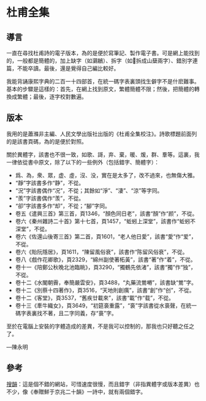 # 杜甫全集

<h2>導言</h2>

一直在尋找杜甫詩的電子版本，為的是便於寫筆記、製作電子書。可是網上能找到的，一般都是簡體的，加上缺字（如鸂鶒）、拆字（如𡿗拆成山蘖兩字）、錯別字連篇，不能卒讀。最後，還是覺得自己編比較好。

我能背誦康熙字典的二百一十四部首，在統一碼字表裏頭找生僻字不是什麽難事。基本的步驟是這樣的：首先，在網上找到原文，繁體簡體不限；然後，把簡體的轉換成繁體；最後，逐字校對數遍。

<h2>版本</h2>

我用的是蕭滌非主編、人民文學出版社出版的《杜甫全集校注》。詩歌標題前面列的是該書頁碼，為的是便於對照。

關於異體字，該書也不很一致，如歌、謌，弃、棄，暖、煖，群、羣等。這裏，我一律依從書中原文，除了以下的一些例外（包括錯字、簡體字）：

- 爲、為，衆、眾，虚、虛，沒、没，實在是太多了，改不過來，也無傷大雅。
- “靜”字該書多作“静”，不從。
- “況”字該書偶作“况”，不從；其餘如“淨”、“淒”、“涼”等字同。
- “羨”字該書偶作“羡”，不從。
- “卻”字該書多作“却”，不從；“腳”字同。
- 卷五《遣興三首》第三首，頁1346，“顏色同日老”，該書“顏”作“颜”，不從。
- 卷六《秦州雜詩二十首》第十七首，頁1457，“蚯蚓上深堂”，該書作“蚯蚓不深堂”，不從。
- 卷六《佐還山後寄三首》第二首，頁1601，“老人他日愛”，該書“愛”作“爱”，不從。
- 卷六《貽阮隱居》，頁1611，“陳留風俗衰”，該書作“陈留风俗衰”，不從。
- 卷八《戲作花卿歌》，頁2329，“綿州副使著柘黃”，該書“著”作“着”，不從。
- 卷十一《陪鄭公秋晚北池臨眺》，頁3290，“獨鶴先依渚”，該書“獨”作“独”，不從。
- 卷十二《水閣朝霽，奉簡嚴雲安》，頁3488，“丸藥流鶯囀”，該書缺“鶯”字。
- 卷十二《別蔡十四著作》，頁3516，“天地則創痍”，該書“創”作“创”，不從。
- 卷十二《客堂》，頁3537，“舊疾廿載來”，該書“載”作“载”，不從。
- 卷十三《牽牛織女》，頁3649，“初筵裛重露”，“裛”字該書從水裛聲，在統一碼字表裏找不著，且二字同義，存“裛”字。

至於在電腦上安裝的字體造成的差異，不是我可以控制的，那我也只好聽之任之了。

—陳永明

<h2>參考</h2>

<a href="http://sou-yun.com/">搜韻</a>：這是個不錯的網站，可惜速度很慢，而且錯字（非指異體字或版本差異）也不少，像《奉贈鮮于京兆二十韻》一詩中，就有兩個錯字。